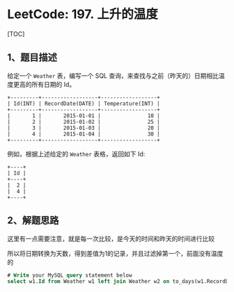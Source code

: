 # LeetCode: 197. 上升的温度

[TOC]

## 1、题目描述



给定一个 `Weather` 表，编写一个 SQL 查询，来查找与之前（昨天的）日期相比温度更高的所有日期的 Id。

```
+---------+------------------+------------------+
| Id(INT) | RecordDate(DATE) | Temperature(INT) |
+---------+------------------+------------------+
|       1 |       2015-01-01 |               10 |
|       2 |       2015-01-02 |               25 |
|       3 |       2015-01-03 |               20 |
|       4 |       2015-01-04 |               30 |
+---------+------------------+------------------+
```

例如，根据上述给定的 `Weather` 表格，返回如下 Id:

```
+----+
| Id |
+----+
|  2 |
|  4 |
+----+
```



## 2、解题思路

​	这里有一点需要注意，就是每一次比较，是今天的时间和昨天的时间进行比较

​	所以将日期转换为天数，得到差值为1的记录，并且过滤掉第一个，前面没有温度的



```sql
# Write your MySQL query statement below
select w1.Id from Weather w1 left join Weather w2 on to_days(w1.RecordDate) - to_days(w2.RecordDate) =1 and w1.Temperature > w2.Temperature where w2.Id is not null;
```

